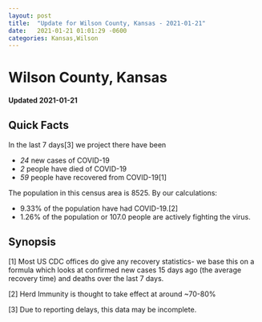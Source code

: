 ```yaml
---
layout: post
title:  "Update for Wilson County, Kansas - 2021-01-21"
date:   2021-01-21 01:01:29 -0600
categories: Kansas,Wilson
---
```


# Wilson County, Kansas
#### Updated 2021-01-21

## Quick Facts

In the last 7 days[3] we project there have been
- *24* new cases of COVID-19
- *2* people have died of COVID-19
- *59* people have recovered from COVID-19[1]

The population in this census area is 8525. By our calculations:
- 9.33% of the population have had COVID-19.[2]
- 1.26% of the population or 107.0 people are actively fighting the virus.

## Synopsis




[1] Most US CDC offices do give any recovery statistics- we base this on a formula which looks at confirmed new cases
15 days ago (the average recovery time) and deaths over the last 7 days.

[2] Herd Immunity is thought to take effect at around ~70-80%

[3] Due to reporting delays, this data may be incomplete.
 
    